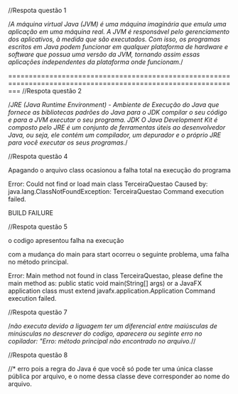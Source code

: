 //Respota questão 1

/*A máquina virtual Java (JVM) é uma máquina imaginária que emula uma aplicação em uma máquina real. A JVM é responsável pelo gerenciamento dos aplicativos, à medida que são executados. Com isso, os programas escritos em Java podem funcionar em qualquer plataforma de hardware e software que possua uma versão da JVM, tornando assim essas aplicações independentes da plataforma onde funcionam.*/

===============================================================================================================
//Respota questão 2

/*JRE (Java Runtime Environment) - Ambiente de Execução do Java que fornece as bibliotecas padrões do Java para o JDK compilar o seu código e para a JVM executar o seu programa.
JDK O Java Development Kit é composto pelo JRE é um conjunto de ferramentas úteis ao desenvolvedor Java, ou seja, ele contém um compilador, um depurador e o próprio JRE para você executar os seus programas.*/

//Respota questão 4

Apagando o arquivo class ocasionou a falha total na execução do programa

Error: Could not find or load main class TerceiraQuestao
Caused by: java.lang.ClassNotFoundException: TerceiraQuestao
Command execution failed.

BUILD FAILURE

//Respota questão 5

o codigo apresentou falha na execução

com a mudança do main para start ocorreu o seguinte problema, uma falha no método principal.

Error: Main method not found in class TerceiraQuestao, please define the main method as:
   public static void main(String[] args)
or a JavaFX application class must extend javafx.application.Application
Command execution failed.

//Respota questão 7

 /*não executa devido a liguagem ter um diferencial entre maiúsculas de minúsculas no descrever do codigo,
aparecera ou seginte erro no copilador:
"Erro: método principal não encontrado no arquivo.*//

//Respota questão 8

//* erro pois a regra do Java é que você só pode ter uma única classe pública por arquivo, e o nome dessa classe deve corresponder ao nome do arquivo.